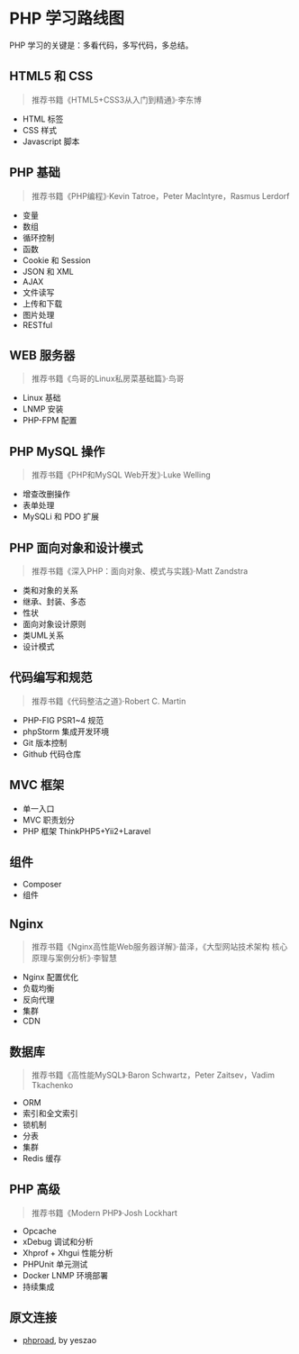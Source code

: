 # PHP 学习路线图

PHP 学习的关键是：多看代码，多写代码，多总结。

## HTML5 和 CSS

> 推荐书籍《HTML5+CSS3从入门到精通》·李东博

* HTML 标签
* CSS 样式
* Javascript 脚本

## PHP 基础

> 推荐书籍《PHP编程》·Kevin Tatroe，Peter MacIntyre，Rasmus Lerdorf

* 变量
* 数组
* 循环控制
* 函数
* Cookie 和 Session
* JSON 和 XML
* AJAX
* 文件读写
* 上传和下载
* 图片处理
* RESTful

## WEB 服务器

> 推荐书籍《鸟哥的Linux私房菜基础篇》·鸟哥

* Linux 基础
* LNMP 安装
* PHP-FPM 配置

## PHP MySQL 操作

> 推荐书籍《PHP和MySQL Web开发》·Luke Welling

* 增查改删操作
* 表单处理
* MySQLi 和 PDO 扩展

## PHP 面向对象和设计模式

> 推荐书籍《深入PHP：面向对象、模式与实践》·Matt Zandstra

* 类和对象的关系
* 继承、封装、多态
* 性状
* 面向对象设计原则
* 类UML关系
* 设计模式

## 代码编写和规范

> 推荐书籍《代码整洁之道》·Robert C. Martin

* PHP-FIG PSR1~4 规范
* phpStorm 集成开发环境
* Git 版本控制
* Github 代码仓库

## MVC 框架

* 单一入口
* MVC 职责划分
* PHP 框架 ThinkPHP5+Yii2+Laravel

## 组件

* Composer
* 组件

## Nginx

> 推荐书籍《Nginx高性能Web服务器详解》·苗泽，《大型网站技术架构 核心原理与案例分析》·李智慧

* Nginx 配置优化
* 负载均衡
* 反向代理
* 集群
* CDN

## 数据库

> 推荐书籍《高性能MySQL》·Baron Schwartz，Peter Zaitsev，Vadim Tkachenko

* ORM
* 索引和全文索引
* 锁机制
* 分表
* 集群
* Redis 缓存

## PHP 高级

> 推荐书籍《Modern PHP》·Josh Lockhart

* Opcache
* xDebug 调试和分析
* Xhprof + Xhgui 性能分析
* PHPUnit 单元测试
* Docker LNMP 环境部署
* 持续集成

## 原文连接

* [phproad](https://github.com/yeszao/phproad/blob/master/README.md), by yeszao